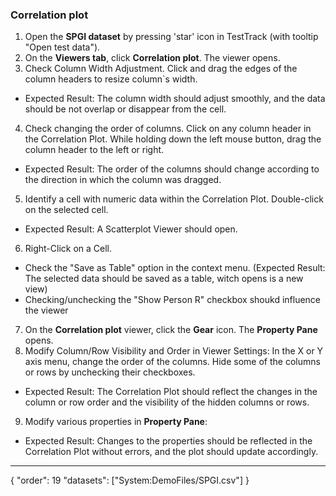 ### Correlation plot

1. Open the **SPGI dataset** by pressing 'star' icon in TestTrack (with tooltip "Open test data").
2. On the **Viewers tab**, click **Correlation plot**. The viewer opens.
3. Check Column Width Adjustment. Click and drag the edges of the column headers to resize column`s width.
  * Expected Result: The column width should adjust smoothly, and the data should be not overlap or disappear from the cell.
4. Check changing the order of columns. Click on any column header in the Correlation Plot. While holding down the left mouse button, drag the column header to the left or right.
  * Expected Result: The order of the columns should change according to the direction in which the column was dragged.
5. Identify a cell with numeric data within the Correlation Plot. Double-click on the selected cell.
  * Expected Result: A Scatterplot Viewer should open.
6. Right-Click on a Cell.   
  * Check the "Save as Table" option in the context menu. (Expected Result: The selected data should be saved as a table, witch opens is a new view)
  * Checking/unchecking the  "Show Person R" checkbox shoukd influence the viewer
7. On the **Correlation plot** viewer, click the **Gear** icon. The **Property Pane** opens.
8. Modify Column/Row Visibility and Order in Viewer Settings: In the X or Y axis menu, change the order of the columns. Hide some of the columns or rows by unchecking their checkboxes.
  * Expected Result: The Correlation Plot should reflect the changes in the column or row order and the visibility of the hidden columns or rows.
9. Modify various properties in **Property Pane**:
  * Expected Result: Changes to the properties should be reflected in the Correlation Plot without errors, and the plot should update accordingly.

---
{
  "order": 19
  "datasets": ["System:DemoFiles/SPGI.csv"]
}